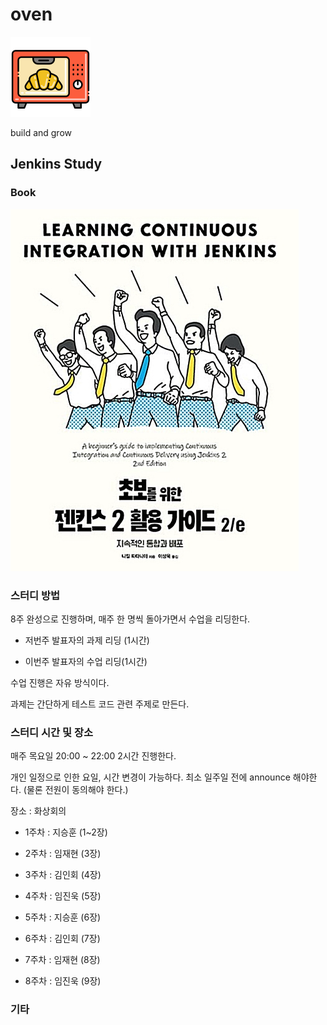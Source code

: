# oven

![oven](doc/img/oven.png)

build and grow

## Jenkins Study

### Book 

![oven](doc/img/book.png)

### 스터디 방법 

8주 완성으로 진행하며, 매주 한 명씩 돌아가면서 수업을 리딩한다.

- 저번주 발표자의 과제 리딩 (1시간)

- 이번주 발표자의 수업 리딩(1시간)

수업 진행은 자유 방식이다.

과제는 간단하게 테스트 코드 관련 주제로 만든다.


### 스터디 시간 및 장소

매주 목요일 20:00 ~ 22:00 2시간 진행한다.

개인 일정으로 인한 요일, 시간 변경이 가능하다. 최소 일주일 전에 announce 해야한다. (물론 전원이 동의해야 한다.)

장소 : 화상회의

- 1주차 : 지승훈 (1~2장)

- 2주차 : 임재현 (3장)

- 3주차 : 김인회 (4장)

- 4주차 : 임진욱 (5장)

- 5주차 : 지승훈 (6장)

- 6주차 : 김인회 (7장)

- 7주차 : 임재현 (8장)

- 8주차 : 임진욱 (9장)

### 기타 